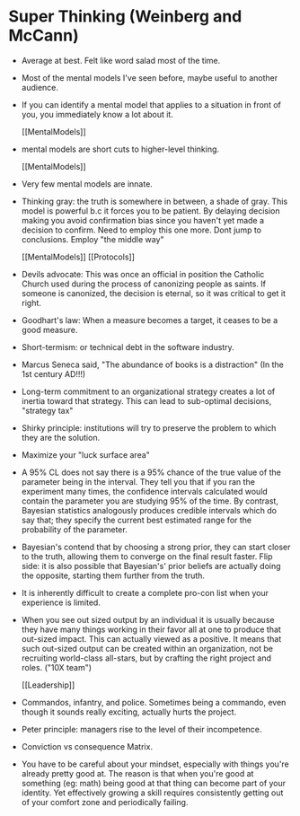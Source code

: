 # Super Thinking (Weinberg and McCann)

- Average at best. Felt like word salad most of the time.

- Most of the mental models I've seen before, maybe useful to another audience.

- If you can identify a mental model that applies to a situation in front of you, you immediately know a lot about it.

  [[MentalModels]]

- mental models are short cuts to higher-level thinking.

  [[MentalModels]]

- Very few mental models are innate.

- Thinking gray: the truth is somewhere in between, a shade of gray.
   This model is powerful b.c it forces you to be patient. By delaying decision making you avoid confirmation bias since you haven't yet made a decision to confirm.
   Need to employ this one more.  Dont jump to conclusions.  Employ "the middle way"

  [[MentalModels]] [[Protocols]]

- Devils advocate: This was once an official in position the Catholic Church used during the process of canonizing people as saints. If someone is canonized, the decision is eternal, so it was critical to get it right.

- Goodhart's law: When a measure becomes a target, it ceases to be a good measure.

- Short-termism: or technical debt in the software industry.

- Marcus Seneca said, "The abundance of books is a distraction" (In the 1st century AD!!!)

- Long-term commitment to an organizational strategy creates a lot of inertia toward that strategy. This can lead to sub-optimal decisions, "strategy tax"

- Shirky principle: institutions will try to preserve the problem to which they are the solution.

- Maximize your "luck surface area"

- A 95% CL does not say there is a 95% chance of the true value of the parameter being in the interval. They tell you that if you ran the experiment many times, the confidence intervals calculated would contain the parameter you are studying 95% of the time.
  By contrast, Bayesian statistics analogously produces credible intervals which do say that; they specify the current best estimated range for the probability of the parameter.

- Bayesian's contend that by choosing a strong prior, they can start closer to the truth, allowing them to converge on the final result faster.
  Flip side: it is also possible that Bayesian's' prior beliefs are actually doing the opposite, starting them further from the truth.

- It is inherently difficult to create a complete pro-con list when your experience is limited.

- When you see out sized output by an individual it is usually because they have many things working in their favor all at one to produce that out-sized impact. This can actually viewed as a positive. It means that such out-sized output can be created within an organization, not be recruiting world-class all-stars, but by crafting the right project and roles. ("10X team")

  [[Leadership]]

- Commandos, infantry, and police.  Sometimes being a commando, even though it sounds really exciting, actually hurts the project.

- Peter principle: managers rise to the level of their incompetence.

- Conviction vs consequence Matrix.

- You have to be careful about your mindset, especially with things you're already pretty good at. The reason is that when you're good at something (eg: math) being good at that thing can become part of your identity. Yet effectively growing a skill requires consistently getting out of your comfort zone and periodically failing. 